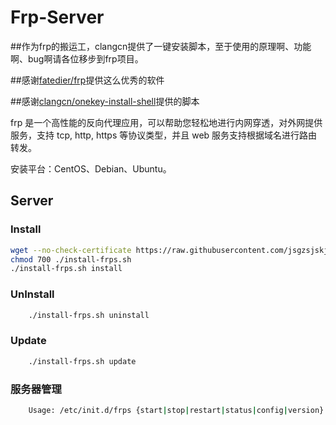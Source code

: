 Frp-Server
===========
##作为frp的搬运工，clangcn提供了一键安装脚本，至于使用的原理啊、功能啊、bug啊请各位移步到frp项目。


##感谢[fatedier/frp](https://github.com/fatedier/frp)提供这么优秀的软件

##感谢[clangcn/onekey-install-shell](https://github.com/clangcn/onekey-install-shell/tree/master/frps)提供的脚本

frp 是一个高性能的反向代理应用，可以帮助您轻松地进行内网穿透，对外网提供服务，支持 tcp, http, https 等协议类型，并且 web 服务支持根据域名进行路由转发。

安装平台：CentOS、Debian、Ubuntu。


Server
------

### Install

```Bash
wget --no-check-certificate https://raw.githubusercontent.com/jsgzsjskj/Frp-install/master/frps/install-frps.sh -O ./install-frps.sh
chmod 700 ./install-frps.sh
./install-frps.sh install
```

### UnInstall
```Bash
    ./install-frps.sh uninstall
```
### Update
```Bash
    ./install-frps.sh update
```
### 服务器管理
```Bash
    Usage: /etc/init.d/frps {start|stop|restart|status|config|version}
```

